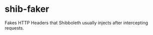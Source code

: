 shib-faker
==========

Fakes HTTP Headers that Shibboleth usually injects after intercepting requests.
